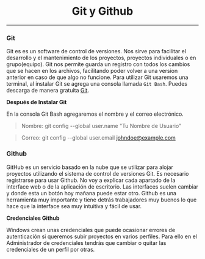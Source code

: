 <h1 align="center">Git y Github</h1>
<hr>

### Git

Git es es un software de control de versiones. Nos sirve para facilitar el desarrollo y el mantenimiento de los proyectos, proyectos individuales o en grupo(equipo). Git nos permite guarda un registro con todos los cambios que se hacen en los archivos, facilitando poder volver a una version anterior en caso de que algo no funcione. Para utilizar Git usaremos una terminal, al instalar Git se agrega una consola llamada `Git Bash`. Puedes descarga de manera gratuita [Git](https://git-scm.com/).

**Después de Instalar Git**

En la consola Git Bash agregaremos el nombre y el correo electrónico.

> Nombre: git config --global user.name "Tu Nombre de Usuario"

> Correo: git config --global user.email johndoe@example.com

### Github

GitHub es un servicio basado en la nube que se utilizar para alojar proyectos utilizando el sistema de control de versiones Git. Es necesario registrarse para usar Github. No voy a explicar cada apartado de la interface web o de la aplicación de escritorio. Las interfaces suelen cambiar y donde esta un botón hoy mañana puede estar otro. Github es una herramienta muy importante y tiene detrás trabajadores muy buenos lo que hace que la interface sea muy intuitiva y fácil de usar.

**Credenciales Github**

Windows crean unas credenciales que puede ocasionar errores de autenticación si queremos subir proyectos en varios perfiles. Para ello en el Administrador de credenciales tendrás que cambiar o quitar las credenciales de un perfil por otras.
